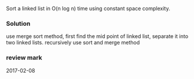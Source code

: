 Sort a linked list in O(n log n) time using constant space complexity.

### Solution
use merge sort method,
first find the mid point of linked list, separate it into two linked lists.
recursively use sort and merge method

### review mark
2017-02-08

